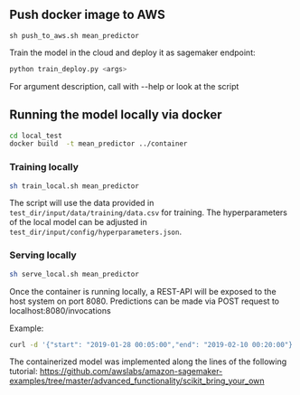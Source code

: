 ## Push docker image to AWS

```sh push_to_aws.sh mean_predictor```

Train the model in the cloud and deploy it as sagemaker endpoint:

```bash
python train_deploy.py <args>
```

For argument description, call with --help or look at the script

## Running the model locally via docker

```bash
cd local_test
docker build  -t mean_predictor ../container
```

### Training locally
```bash
sh train_local.sh mean_predictor
```
The script will use the data provided in `test_dir/input/data/training/data.csv` for training.
The hyperparameters of the local model can be adjusted in `test_dir/input/config/hyperparameters.json`.

### Serving locally
```bash
sh serve_local.sh mean_predictor
```

Once the container is running locally, a REST-API will be exposed to the host system on port 8080.
Predictions can be made via POST request to localhost:8080/invocations

Example:
```bash
curl -d '{"start": "2019-01-28 00:05:00","end": "2019-02-10 00:20:00"}' -H "Content-Type: application/json" -X POST http:/localhost:8080/invocations
```

The containerized model was implemented along the lines of the following tutorial:
https://github.com/awslabs/amazon-sagemaker-examples/tree/master/advanced_functionality/scikit_bring_your_own

